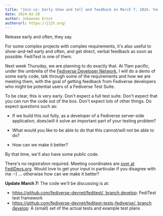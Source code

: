 ```yaml
---
title: "Join us: Early show and tell and feedback on March 7, 2024. You are invited!"
date: 2024-02-28
author: Johannes Ernst
authorurl: https://j12t.org/
---
```


Release early and often, they say.

For some complex projects with complex requirements, it's also useful to show-and-tell early and often, and get direct, verbal feedback as soon as possible. FediTest is one of them.

Next week Thursday, we are planning to do exactly that. At 11am pacific, under the umbrella of the [Fediverse Developer Network](https://fedidevs.org/), I will do a demo of some early code, talk through some of the requirements and how we are meeting them, with the goal of getting feedback from Fediverse developers who might be potential users of a Fediverse Test Suite.

To be clear, this is very early. Don't expect a full test suite. Don't expect that you can run the code out of the box. Don't expect lots of other things. Do expect questions such as:

* If we build this out fully, as a developer of a Fediverse server-side application, does/will it solve an important part of your testing problem?

* What would you like to be able to do that this cannot/will not be able to do?

* How can we make it better?

By that time, we'll also have some public code.

There's no registration required. Meeting coordinates are [over at FediDevs.org](https://fedidevs.org/notes/2024-03-07/). Would love to get your input in particular if you disagree with me :-) ... otherwise how can we make it better?

**Update March 7:** The code we'll be discussing is at:
* [https://github.com/fediverse-devnet/feditest/, branch develop](https://github.com/fediverse-devnet/feditest/tree/develop): FediTest test framework
* [https://github.com/fediverse-devnet/feditest-tests-fediverse/, branch develop](https://github.com/fediverse-devnet/feditest-tests-fediverse/tree/develop): A (small) set of the actual tests and example test plans

